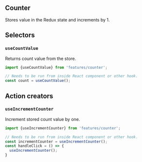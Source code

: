 ## Counter

Stores value in the Redux state and increments by 1.

## Selectors

### `useCountValue`

Returns count value from the store.

```javascript
import {useCountValue} from 'features/counter';

// Needs to be run from inside React component or other hook.
const count = useCountValue();
```

## Action creators

### `useIncrementCounter`

Increment stored count value by one.

```javascript
import {useIncrementCounter} from 'features/counter';

// Needs to be run from inside React component or other hook.
const incrementCounter = useIncrementCounter();
const handleClick = () => {
  useIncrementCounter();
}
```

